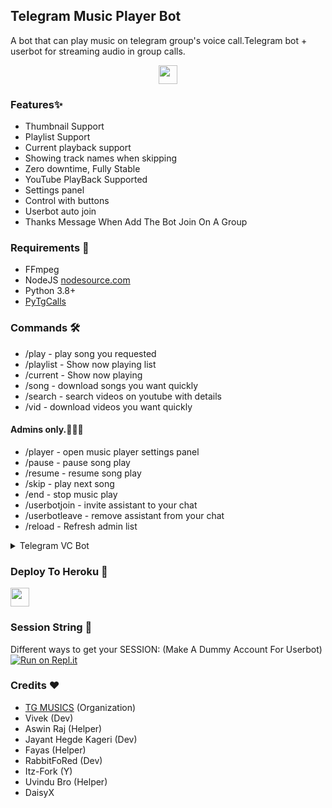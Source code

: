 ## Telegram Music Player Bot

A bot that can play music on telegram group's voice call.Telegram bot + userbot for streaming audio in group calls.

<p align="center">
  <a href="https://github.com/aliahmersy/start.git">
     <img height="30px" src="https://img.shields.io/badge/VC%20Player%20Bot-black?style=for-the-badge&logo=github">
  </a>
</p>

### Features✨

- Thumbnail Support
- Playlist Support
- Current playback support
- Showing track names when skipping
- Zero downtime, Fully Stable
- YouTube PlayBack Supported
- Settings panel
- Control with buttons
- Userbot auto join
- Thanks Message When Add The Bot Join On A Group

<h3>Requirements 📝</h3>

- FFmpeg
- NodeJS [nodesource.com](https://nodesource.com/)
- Python 3.8+
- [PyTgCalls](https://github.com/pytgcalls/pytgcalls)

### Commands 🛠
- /play <song name> - play song you requested
- /playlist - Show now playing list
- /current - Show now playing
- /song <song name> - download songs you want quickly
- /search <query> - search videos on youtube with details
- /vid <song name> - download videos you want quickly

#### Admins only.👮🏻‍♂️
- /player - open music player settings panel
- /pause - pause song play
- /resume - resume song play
- /skip - play next song
- /end - stop music play
- /userbotjoin - invite assistant to your chat
- /userbotleave - remove assistant from your chat
- /reload - Refresh admin list

<details>
  <summary>Telegram VC Bot</summary>


Please fork this repository don't import code
Made with Python3
(C) @TG-Musics
Copyright permission under GNU General Public License v3.0
License -> https://github.com/TG-Musics/TG-VCBOT/blob/main/LICENSE

</details>

### Deploy To Heroku 📡</h4>

<p align="left">
  <a href="https://heroku.com/deploy?template=https://github.com/vi2k6/Music-Player">
     <img height="30px" src="https://img.shields.io/badge/Deploy%20To%20Heroku-blueviolet?style=for-the-badge&logo=heroku">
  </a>

### Session String 📼
Different ways to get your SESSION: (Make A Dummy Account For Userbot)
[![Run on Repl.it](https://repl.it/badge/github/SpEcHiDe/GenerateStringSession)](https://repl.it/@SpEcHiDe/GenerateStringSession)


### Credits ❤

- [TG MUSICS](https://github.com/TG-Musics) (Organization)
- Vivek (Dev)
- Aswin Raj (Helper)
- Jayant Hegde Kageri (Dev)
- Fayas (Helper)
- RabbitFoRed (Dev)
- Itz-Fork (Y)
- Uvindu Bro (Helper)
- DaisyX
